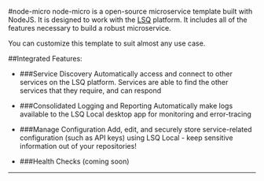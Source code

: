 #node-micro
node-micro is a open-source microservice template built with NodeJS. It is designed to work with the [LSQ] platform. It includes all of the features necessary to build a robust microservice. 

You can customize this template to suit almost any use case.

##Integrated Features:

- ###Service Discovery
Automatically access and connect to other services on the LSQ platform. Services are able to find the other services that they require, and can respond 

- ###Consolidated Logging and Reporting
Automatically make logs available to the LSQ Local desktop app for monitoring and error-tracing

- ###Manage Configuration
Add, edit, and securely store service-related configuration (such as API keys) using LSQ Local - keep sensitive information out of your repositories!

- ###Health Checks (coming soon)
 
 ----
 [LSQ]: https://lsq.io
